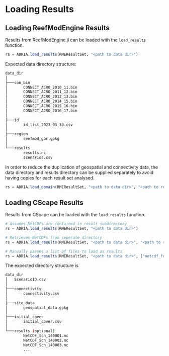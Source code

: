 # Loading Results

## Loading ReefModEngine Results

Results from ReefModEngine.jl can be loaded with the `load_results` function.

```julia
rs = ADRIA.load_results(RMEResultSet, "<path to data dir>")
```

Expected data directory structure:

```bash
data_dir
│
├───con_bin
│       CONNECT_ACRO_2010_11.bin
│       CONNECT_ACRO_2011_12.bin
│       CONNECT_ACRO_2012_13.bin
│       CONNECT_ACRO_2014_15.bin
│       CONNECT_ACRO_2015_16.bin
│       CONNECT_ACRO_2016_17.bin
│
├───id
│       id_list_2023_03_30.csv
│
├───region
│       reefmod_gbr.gpkg
│
└───results
        results.nc
        scenarios.csv
```
In order to reduce the duplication of geospatial and connectivity data, the data directory
and results directory can be supplied separately to avoid having copies for each result set
analysed.

```julia
rs = ADRIA.load_domain(RMEResultSet, "<path to data dir>", "<path to results dir>")
```

## Loading CScape Results

Results from CScape can be loaded with the `load_results` function.

```julia
# Assumes NetCDFs are contained in result subdirectory
rs = ADRIA.load_results(RMEResultSet, "<path to data dir>")

# Retrieves NetCDFs from seperate directory
rs = ADRIA.load_results(RMEResultSet, "<path to data dir>", "<path to result directory>")

# Manually passes a list of files to load as results
rs = ADRIA.load_results(RMEResultSet, "<path to data dir>", ["netcdf_fn1", "netcdf_fn2", ...])
```

The expected directory structure is
```bash
data_dir
│   ScenarioID.csv
│
├───connectivity
│       connectivity.csv
│
├───site_data
│       geospatial_data.gpkg
│
├───initial_cover
│       initial_cover.csv
│
└───results (optional)
        NetCDF_Scn_140001.nc
        NetCDF_Scn_140002.nc
        NetCDF_Scn_140003.nc
        ...
```
